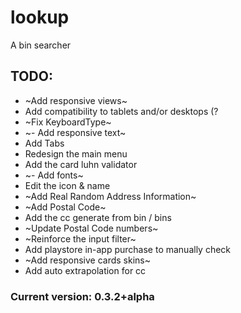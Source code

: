 # lookup

A bin searcher


## TODO:
 - ~Add responsive views~
 - Add compatibility to tablets and/or desktops (?
 - ~Fix KeyboardType~
 - ~- Add responsive text~
 - Add Tabs
 - Redesign the main menu
 - Add the card luhn validator
 - ~- Add fonts~
 - Edit the icon & name
 - ~Add Real Random Address Information~
 - ~Add Postal Code~
 - Add the cc generate from bin / bins
 - ~Update Postal Code numbers~
 - ~Reinforce the input filter~
 - Add playstore in-app purchase to manually check
 - ~Add responsive cards skins~
 - Add auto extrapolation for cc
 
 ### Current version: 0.3.2+alpha
